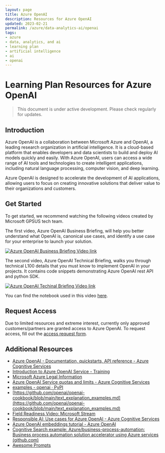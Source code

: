 ```yaml
---
layout: page
title: Azure OpenAI
description: Resources for Azure OpenAI
updated: 2023-02-21
permalink: /azure/data-analytics-ai/openai
tags: 
- azure
- data, analytics, and ai
- learning plan
- artificial intelligence
- ai
- openai
---
```


# Learning Plan Resources for Azure OpenAI

> This document is under active development. Please check regularly for updates.

## Introduction
Azure OpenAI is a collaboration between Microsoft Azure and OpenAI, a leading research organization in artificial intelligence. 
It is a cloud-based platform that enables developers and data scientists to build and deploy AI models quickly and easily. 
With Azure OpenAI, users can access a wide range of AI tools and technologies to create intelligent applications, including natural language processing, computer vision, and deep learning. 

Azure OpenAI is designed to accelerate the development of AI applications, allowing users to focus on creating innovative solutions that deliver value to their organizations and customers.

## Get Started
To get started, we recommend watching the following videos created by Microsoft GPSUS tech team. 

The first video, Azure OpenAI Business Briefing, will help you better understand what OpenAI is, canonical use cases, and identify a use case for your enterprise to launch your solution.

[![Azure OpenAI Business Briefing Video link](https://img.youtube.com/vi/FJ0v3apQ2dM/0.jpg)](https://www.youtube.com/watch?v=FJ0v3apQ2dM)



The second video, Azure OpenAI Technical Briefing, walks you through technical L100 details that you must know to implement OpenAI in your projects. It contains code snippets demonstrating Azure OpenAI rest API and python SDK. 

[![Azure OpenAI Techinal Briefing Video link](https://img.youtube.com/vi/lHw1tZhXlEo/0.jpg)](https://www.youtube.com/watch?v=lHw1tZhXlEo)

You can find the notebook used in this video [here](https://github.com/microsoft/PartnerResources/blob/main/assets/openai/AOAI-Technical-Review-codes.ipynb).

## Request Access 
Due to limited resources and extreme interest, currently only approved customers/partners are granted access to Azure OpenAI. 
To request access, fill out the [access request form](https://customervoice.microsoft.com/Pages/ResponsePage.aspx?id=v4j5cvGGr0GRqy180BHbR7en2Ais5pxKtso_Pz4b1_xUOFA5Qk1UWDRBMjg0WFhPMkIzTzhKQ1dWNyQlQCN0PWcu).

## Additional Resources
- [Azure OpenAI - Documentation, quickstarts, API reference - Azure Cognitive Services](https://learn.microsoft.com/en-us/azure/cognitive-services/openai/)
- [Introduction to Azure OpenAI Service - Training](https://learn.microsoft.com/en-us/training/modules/explore-azure-openai/)
- [Microsoft Azure Legal Information](https://azure.microsoft.com/en-us/support/legal/)
- [Azure OpenAI Service quotas and limits - Azure Cognitive Services](https://learn.microsoft.com/en-us/azure/cognitive-services/openai/quotas-limits?branch=release-azure-openai-preview)
- [examples - openai · PyPI](https://pypi.org/project/openai/)
- [https://github.com/openai/openai-cookbook/blob/main/text_explanation_examples.md](https://github.com/openai/openai-cookbook/blob/main/text_explanation_examples.md)
- [Field Readiness Video: Microsoft Stream ](https://msit.microsoftstream.com/video/fde00840-98dc-ba75-3afb-f1ed9c620ae7?list=studio)
- [Responsible AI: Use cases for Azure OpenAI - Azure Cognitive Services](https://learn.microsoft.com/en-us/legal/cognitive-services/openai/transparency-note?context=%2Fazure%2Fcognitive-services%2Fopenai%2Fcontext%2Fcontext)
- [Azure OpenAI embeddings tutorial - Azure OpenAI](https://learn.microsoft.com/en-us/azure/cognitive-services/openai/tutorials/embeddings?tabs=command-line)
- [Cognitive Search example: Azure/business-process-automation: Business process automation solution accelerator using Azure services (github.com)](https://github.com/Azure/business-process-automation)
- [Awesome Prompts](https://prompts.chat/)


